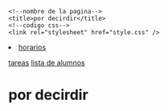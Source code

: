 <!DOCTYPE html>
<html lang="en">
  <head>
    <meta charset="UTF-8" />
    <meta http-equiv="X-UA-Compatible" content="IE=edge" />
    <meta name="viewport" content="width=device-width, initial-scale=1.0" />
    <!--fuente-->
    <style>
      @import url('https://fonts.googleapis.com/css2?family=Oswald:wght@600&display=swap');
    </style>
   
    <!--nombre de la pagina-->
    <title>por decirdir</title>
    <!--codigo css-->
    <link rel="stylesheet" href="style.css" />
  </head>
  <body id="colors">
    <div class="container">
    <nav class="nav-main">
      <li>
<a class="links" href="">horarios</a>

  <a class="links" href="">tareas</a>
  <a class="links" href="">lista de alumnos</a>
</li>
</div>
</nav>
<div id="encabezado">
    <h1 id="titulo">por decirdir </h1>
  </div>
  <div id="portada-imagen"></div>
  <img id="portada" src="descarga.png" alt="">
  </body>
</html>
